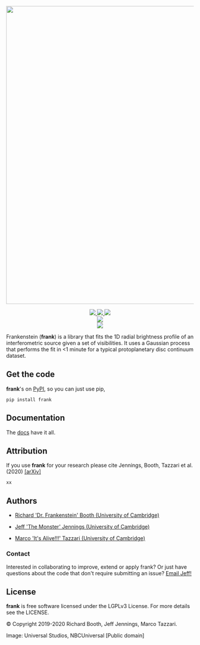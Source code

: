 <p align="center">
  <img width = "800" src="https://github.com/discsim/frank/blob/master/docs/images/day_off.png?raw=true"/>
</p>

<p align="center">
  <a href="https://github.com/discsim/frank/releases">
      <img src="https://img.shields.io/github/release/discsim/frank/all.svg">
  </a>

  <a href="https://pypi.python.org/pypi/frank">
      <img src="https://img.shields.io/pypi/v/frank.svg">
  </a>

  <a href="https://discsim.github.io/frank/">
    <img src="https://img.shields.io/badge/docs-Read%20em!-blue.svg?style=flat"/>

  <br/>
  <a href="https://circleci.com/gh/discsim/frank">
      <img src="https://circleci.com/gh/discsim/frank.svg?style=shield">
  </a>    


  <br/>
  <a href="https://www.gnu.org/licenses/lgpl-3.0">
      <img src="https://img.shields.io/badge/License-LGPL%20v3-blue.svg"
      [![License: LGPL v3](https://img.shields.io/badge/License-LGPL%20v3-blue.svg">
  </a>      
</p>

Frankenstein (**frank**) is a library that fits the 1D radial brightness profile of an interferometric source given a set of visibilities. It uses a Gaussian process that performs the fit in <1 minute for a typical protoplanetary disc continuum dataset.

Get the code
------------
**frank**'s on [PyPI](https://pypi.org/project/frank), so you can just use pip,
```
pip install frank
```


Documentation
-------------
The [docs](https://discsim.github.io/frank/) have it all.

Attribution
-----------
If you use **frank** for your research please cite Jennings, Booth, Tazzari et al. (2020) [[arXiv]](https://arxiv.org/xx)
<!--MNRAS **xx** xx [[MNRAS]](xx) [[arXiv]](xx) [[ADS]](xx):
-->
```
xx
```

Authors
-------
- [Richard 'Dr. Frankenstein' Booth (University of Cambridge)](https://github.com/rbooth200)

- [Jeff 'The Monster' Jennings (University of Cambridge)](https://github.com/jeffjennings)

- [Marco 'It's Alive!!!' Tazzari (University of Cambridge)](https://github.com/mtazzari)

### Contact ###
Interested in collaborating to improve, extend or apply frank?
Or just have questions about the code that don't require submitting an issue?
[Email Jeff!](mailto:jmj51@ast.cam.ac.uk)

License
-------
**frank** is free software licensed under the LGPLv3 License. For more details see the LICENSE.

© Copyright 2019-2020 Richard Booth, Jeff Jennings, Marco Tazzari.

Image: Universal Studios, NBCUniversal [Public domain]
